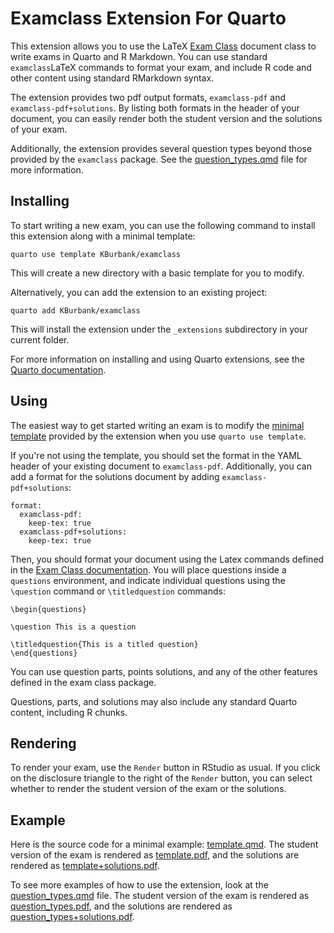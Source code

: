 # Examclass Extension For Quarto

This extension allows you to use the LaTeX [Exam Class](https://math.mit.edu/~psh/exam/examdoc.pdf) document class to write exams in Quarto and R Markdown. You can use standard `examclass`LaTeX commands to format your exam, and include R code and other content using standard RMarkdown syntax.

The extension provides two pdf output formats, `examclass-pdf` and `examclass-pdf+solutions`. By listing both formats in the header of your document, you can easily render both the student version and the solutions of your exam.

Additionally, the extension provides several question types beyond those provided by the `examclass` package. See the [question_types.qmd](question_types.qmd) file for more information.



## Installing


To start writing a new exam, you can use the following command to install this extension along with a minimal template:

```
quarto use template KBurbank/examclass
```
This will create a new directory with a basic template for you to modify.

Alternatively, you can add the extension to an existing project:

```
quarto add KBurbank/examclass
```

This will install the extension under the `_extensions` subdirectory in your current folder.

For more information on installing and using Quarto extensions, see the [Quarto documentation](https://quarto.org/docs/extensions/managing.html).

## Using

The easiest way to get started writing an exam is to modify the [minimal template](template.qmd) provided by the extension when you use `quarto use template`.

If you're not using the template, you should set the format in the YAML header of your existing document to `examclass-pdf`. Additionally, you can add a format for the solutions document by adding `examclass-pdf+solutions`:

```
format:
  examclass-pdf:
    keep-tex: true
  examclass-pdf+solutions:
    keep-tex: true
```


Then, you should format your document using the Latex commands defined in the [Exam Class documentation](https://math.mit.edu/~psh/exam/examdoc.pdf). You will place questions inside a `questions` environment, and indicate individual questions using the `\question` command or `\titledquestion` commands:

```
\begin{questions}

\question This is a question

\titledquestion{This is a titled question}
\end{questions}
```

You can use question parts, points solutions, and any of the other features defined in the exam class package.

Questions, parts, and solutions may also include any standard Quarto content, including R chunks.

## Rendering

To render your exam, use the `Render` button in RStudio as usual. If you click on the disclosure triangle to the right of the `Render` button, you can select whether to render the student version of the exam or the solutions.


## Example

Here is the source code for a minimal example: [template.qmd](template.qmd). The student version of the exam is rendered as [template.pdf](template.pdf), and the solutions are rendered as [template+solutions.pdf](template+solutions.pdf).

To see more examples of how to use the extension, look at the [question_types.qmd](question_types.qmd) file. The student version of the exam is rendered as [question_types.pdf](question_types.pdf), and the solutions are rendered as [question_types+solutions.pdf](question_types+solutions.pdf).

